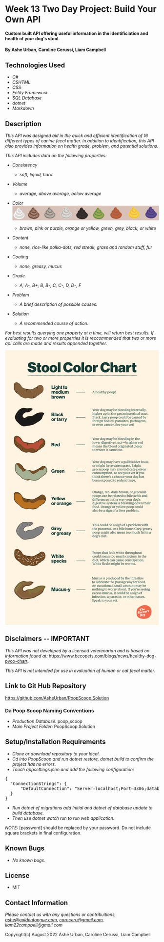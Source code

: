 # Week 13 Two Day Project: Build Your Own API

#### Custom built API offering useful information in the identificiation and health of your dog's stool.

#### By Ashe Urban, Caroline Cerussi, Liam Campbell

## Technologies Used

* _C#_
* _CSHTML_
* _CSS_
* _Entity Framework_
* _SQL Database_
* _dotnet_
* _Markdown_

## Description

_This API was designed aid in the quick and efficient identification of 16 different types of canine fecal matter. In addition to identification, this API also provides information on health grade, problem, and potential solutions._

_This API includes data on the following properties:_

* _Consistency_
  * _soft, liquid, hard_

* _Volume_
  * _average, above average, below average_
  
* _Color_
  ![poopImage](img/poop.png)
  * _brown, pink or purple, orange or yellow, green, grey, black, or white_

* _Content_
  * _none, rice-like polka-dots, red streak, grass and random stuff, fur_

* _Coating_
  * _none, greasy, mucus_

* _Grade_
  * _A, A-, B+, B, B-, C, C-, D, D-, F_

* _Problem_
  * _A brief description of possible causes._

* _Solution_
  * _A recommended course of action._

_For best results querying one property at a time, will return best results. If evaluating for two or more properties it is reccommended that two or more api calls are made and results appended together._

![poopImage](img/poopchart.png)

## Disclaimers -- IMPORTANT

_This API was not developed by a licensed veterenarian and is based on information found at:_ https://www.becopets.com/blogs/news/healthy-dog-pvoo-chart. 

_This API is not intended for use in evaluation of human or cat fecal matter._

## Link to Git Hub Repository

https://github.com/AsheUrban/PoopScoop.Solution

### Da Poop Scoop Naming Conventions

* _Production Database:_ poop_scoop
* _Main Project Folder:_ PoopScoop.Solution

## Setup/Installation Requirements

* _Clone or download repository to your local._
* _Cd into PoopScoop and run dotnet restore, dotnet build to confirm the project has no errors._
* _Touch appsettings.json and add the following configuration:_

<pre>{
  "ConnectionStrings": {
      "DefaultConnection": "Server=localhost;Port=3306;database=[poop_scoop];uid=root;pwd=[password];"
  }
}</pre>

* _Run dotnet ef migrations add Initial and dotnet ef database update to build database._
* _Then use dotnet watch run to run web application._

_NOTE:_ [password] should be replaced by your password. Do not include square brackets in final configuration.

## Known Bugs

* _No known bugs._

## License

* MIT

## Contact Information

_Please contact us with any questions or contribuitions, ashe@goldentongue.com, caroceru@gmail.com, liam22campbell@gmail.com_

Copyright(c) August 2022 Ashe Urban, Caroline Cerussi, Liam Campbell